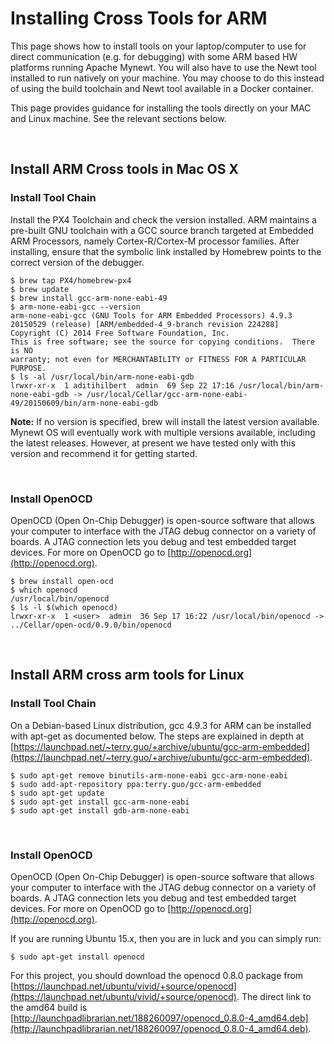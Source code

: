 # Installing Cross Tools for ARM 

This page shows how to install tools on your laptop/computer to use for direct communication (e.g. for debugging) with some ARM based HW platforms running Apache Mynewt. You will also have to use the Newt tool installed to run natively on your machine. You may choose to do this instead of using the build toolchain and Newt tool available in a Docker container.

This page provides guidance for installing the tools directly on your MAC and Linux machine. See the relevant sections below.

<br>

## Install ARM Cross tools in Mac OS X

### Install Tool Chain

Install the PX4 Toolchain and check the version installed. ARM maintains a
pre-built GNU toolchain with a GCC source branch targeted at Embedded ARM
Processors, namely Cortex-R/Cortex-M processor families. After installing,
ensure that the symbolic link installed by Homebrew points to the correct
version of the debugger.

```no-highlight
$ brew tap PX4/homebrew-px4
$ brew update
$ brew install gcc-arm-none-eabi-49
$ arm-none-eabi-gcc --version  
arm-none-eabi-gcc (GNU Tools for ARM Embedded Processors) 4.9.3 20150529 (release) [ARM/embedded-4_9-branch revision 224288]
Copyright (C) 2014 Free Software Foundation, Inc.
This is free software; see the source for copying conditions.  There is NO
warranty; not even for MERCHANTABILITY or FITNESS FOR A PARTICULAR PURPOSE.
$ ls -al /usr/local/bin/arm-none-eabi-gdb
lrwxr-xr-x  1 aditihilbert  admin  69 Sep 22 17:16 /usr/local/bin/arm-none-eabi-gdb -> /usr/local/Cellar/gcc-arm-none-eabi-49/20150609/bin/arm-none-eabi-gdb
```
**Note:** If no version is specified, brew will install the latest version
available. Mynewt OS will eventually work with multiple versions available,
including the latest releases. However, at present we have tested only with
this version and recommend it for getting started. 

<br>

### Install OpenOCD
    
OpenOCD (Open On-Chip Debugger) is open-source software that allows your
computer to interface with the JTAG debug connector on a variety of boards.  A
JTAG connection lets you debug and test embedded target devices. For more on
OpenOCD go to [http://openocd.org](http://openocd.org).

```no-highlight
$ brew install open-ocd
$ which openocd
/usr/local/bin/openocd
$ ls -l $(which openocd)
lrwxr-xr-x  1 <user>  admin  36 Sep 17 16:22 /usr/local/bin/openocd -> ../Cellar/open-ocd/0.9.0/bin/openocd
```

<br>

## Install ARM cross arm tools for Linux

### Install Tool Chain

On a Debian-based Linux distribution, gcc 4.9.3 for ARM can be installed with
apt-get as documented below. The steps are explained in depth at
[https://launchpad.net/~terry.guo/+archive/ubuntu/gcc-arm-embedded](https://launchpad.net/~terry.guo/+archive/ubuntu/gcc-arm-embedded).

```no-highlight
$ sudo apt-get remove binutils-arm-none-eabi gcc-arm-none-eabi 
$ sudo add-apt-repository ppa:terry.guo/gcc-arm-embedded 
$ sudo apt-get update 
$ sudo apt-get install gcc-arm-none-eabi
$ sudo apt-get install gdb-arm-none-eabi
```

<br>

### Install OpenOCD

OpenOCD (Open On-Chip Debugger) is open-source software that allows your
computer to interface with the JTAG debug connector on a variety of boards.  A
JTAG connection lets you debug and test embedded target devices. For more on
OpenOCD go to [http://openocd.org](http://openocd.org).

If you are running Ubuntu 15.x, then you are in luck and you can simply run: 
```no-highlight
$ sudo apt-get install openocd 
```
 For this project, you should download the openocd 0.8.0 package from
[https://launchpad.net/ubuntu/vivid/+source/openocd](https://launchpad.net/ubuntu/vivid/+source/openocd).
The direct link to the amd64 build is
[http://launchpadlibrarian.net/188260097/openocd_0.8.0-4_amd64.deb](http://launchpadlibrarian.net/188260097/openocd_0.8.0-4_amd64.deb). 
